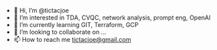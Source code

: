- 👋 Hi, I’m @tictacjoe
- 👀 I’m interested in TDA, CVQC, network analysis, prompt eng, OpenAI 
- 🌱 I’m currently learning GIT, Terraform, GCP
- 💞️ I’m looking to collaborate on ...
- 📫 How to reach me tictacjoe@gmail.com

<!---
tictacjoe/tictacjoe is a ✨ special ✨ repository because its `README.md` (this file) appears on your GitHub profile.
You can click the Preview link to take a look at your changes.
--->

